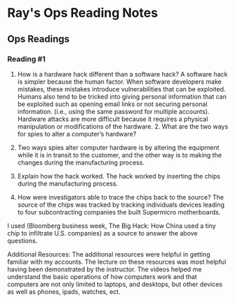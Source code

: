 # Ray's Ops Reading Notes

## Ops Readings

### Reading #1

1. How is a hardware hack different than a software hack? 
A software hack is simpler because the human factor. When software developers make mistakes, these mistakes introduce vulnerabilities that can be exploited. Humans also tend to be tricked into giving personal information that can be exploited such as opening email links or not securing personal information. (i.e., using the same password for multiple accounts). Hardware attacks are more difficult because it requires a physical manipulation or modifications of the hardware. 2. What are the two ways for spies to alter a computer’s hardware?

2. Two ways spies alter computer hardware is by altering the equipment while it is in transit to the customer, and the other way is to making the changes during the manufacturing process. 

3. Explain how the hack worked.
The hack worked by inserting the chips during the manufacturing process.

4. How were investigators able to trace the chips back to the source?
The source of the chips was tracked by tracking individuals devices leading to four subcontracting companies the built Supermicro motherboards. 

I used (Bloomberg business week, The Big Hack: How China used a tiny chip to infiltrate U.S. companies) as a source to answer the above questions.

Additional Resources: The additional resources were helpful in getting familiar with my accounts. The lecture on these resources was most helpful having been demonstrated by the instructor.
The videos helped me understand the basic operations of how computers work and that computers are not only limited to laptops, and desktops, but other devices as well as phones, ipads, watches, ect.
